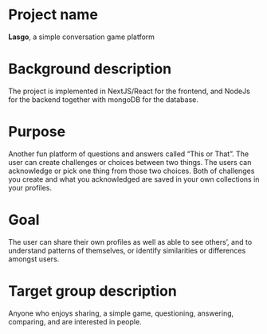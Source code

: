 # Project name
**Lasgo**, a simple conversation game platform
# Background description
The project is implemented in NextJS/React for the frontend, and NodeJs for the backend together with mongoDB for the database.
# Purpose
Another fun platform of questions and answers called “This or That”. The user can create challenges or choices between two things. The users can acknowledge or pick one thing from those two choices. Both of challenges you create and what you acknowledged are saved in your own collections in your profiles.
# Goal
The user can share their own profiles as well as able to see others’, and to understand patterns of themselves, or identify similarities or differences amongst users.
# Target group description
Anyone who enjoys sharing, a simple game, questioning, answering, comparing, and are interested in people.
